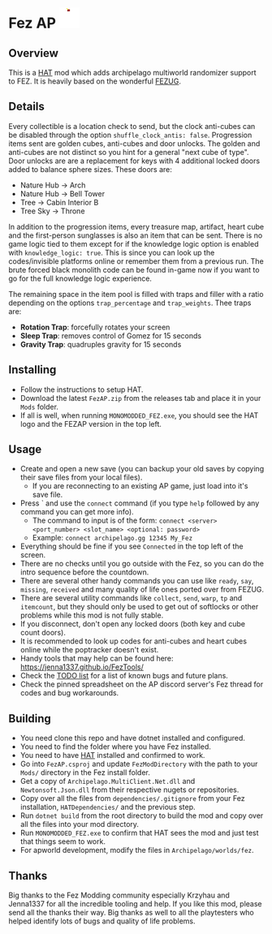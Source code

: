 # Fez AP ![thumbnail](icon.png)

## Overview

This is a [HAT](https://github.com/FEZModding/HAT) mod which adds archipelago multiworld randomizer support to FEZ.
It is heavily based on the wonderful [FEZUG](https://github.com/FEZModding/FEZUG).

## Details

Every collectible is a location check to send, but the clock anti-cubes can be disabled through the option `shuffle_clock_antis: false`. Progression items sent are golden cubes, anti-cubes and door unlocks. The golden and anti-cubes are not distinct so you hint for a general "next cube of type". Door unlocks are are a replacement for keys with 4 additional locked doors added to balance sphere sizes. These doors are:

- Nature Hub -> Arch
- Nature Hub -> Bell Tower
- Tree -> Cabin Interior B
- Tree Sky -> Throne

In addition to the progression items, every treasure map, artifact, heart cube and the first-person sunglasses is also an item that can be sent. There is no game logic tied to them except for if the knowledge logic option is enabled with `knowledge_logic: true`. This is since you can look up the codes/invisible platforms online or remember them from a previous run. The brute forced black monolith code can be found in-game now if you want to go for the full knowledge logic experience.

The remaining space in the item pool is filled with traps and filler with a ratio depending on the options `trap_percentage` and `trap_weights`. Thee traps are:

- **Rotation Trap**: forcefully rotates your screen
- **Sleep Trap**: removes control of Gomez for 15 seconds
- **Gravity Trap**: quadruples gravity for 15 seconds

## Installing

- Follow the instructions to setup HAT.
- Download the latest `FezAP.zip` from the releases tab and place it in your `Mods` folder.
- If all is well, when running `MONOMODDED_FEZ.exe`, you should see the HAT logo and the FEZAP version in the top left.

## Usage

- Create and open a new save (you can backup your old saves by copying their save files from your local files).
  - If you are reconnecting to an existing AP game, just load into it's save file.
- Press \` and use the `connect` command (if you type `help` followed by any command you can get more info).
  - The command to input is of the form: `connect <server> <port_number> <slot_name> <optional: password>`
  - Example: `connect archipelago.gg 12345 My_Fez`
- Everything should be fine if you see `Connected` in the top left of the screen.
- There are no checks until you go outside with the Fez, so you can do the intro sequence before the countdown.
- There are several other handy commands you can use like `ready`, `say`, `missing`, `received` and many quality of life ones ported over from FEZUG.
- There are several utility commands like `collect`, `send`, `warp`, `tp` and `itemcount`, but they should only be used to get out of softlocks or other problems while this mod is not fully stable.
- If you disconnect, don't open any locked doors (both key and cube count doors).
- It is recommended to look up codes for anti-cubes and heart cubes online while the poptracker doesn't exist.
- Handy tools that may help can be found here: <https://jenna1337.github.io/FezTools/>
- Check the [TODO list](TODO.md) for a list of known bugs and future plans.
- Check the pinned spreadsheet on the AP discord server's Fez thread for codes and bug workarounds.

## Building

- You need clone this repo and have dotnet installed and configured.
- You need to find the folder where you have Fez installed.
- You need to have [HAT](https://github.com/FEZModding/HAT) installed and confirmed to work.
- Go into `FezAP.csproj` and update `FezModDirectory` with the path to your `Mods/` directory in the Fez install folder.
- Get a copy of `Archipelago.MultiClient.Net.dll` and `Newtonsoft.Json.dll` from their respective nugets or repositories.
- Copy over all the files from `dependencies/.gitignore` from your Fez installation, `HATDependencies/` and the previous step.
- Run `dotnet build` from the root directory to build the mod and copy over all the files into your mod directory.
- Run `MONOMODDED_FEZ.exe` to confirm that HAT sees the mod and just test that things seem to work.
- For apworld development, modify the files in `Archipelago/worlds/fez`.

## Thanks

Big thanks to the Fez Modding community especially Krzyhau and Jenna1337 for all the incredible tooling and help.
If you like this mod, please send all the thanks their way.
Big thanks as well to all the playtesters who helped identify lots of bugs and quality of life problems.
